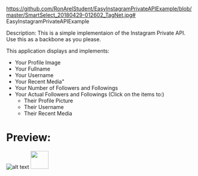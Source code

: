 https://github.com/RonArelStudent/EasyInstagramPrivateAPIExample/blob/master/SmartSelect_20180429-012602_TagNet.jpg# EasyInstagramPrivateAPIExample

Description: This is a simple implementaion of the Instagram Private API. Use this as a backbone as you please. 

This application displays and implements:

- Your Profile Image
- Your Fullname
- Your Username
- Your Recent Media"
- Your Number of Followers and Followings
- Your Actual Followers and Followings (Click on the items to:)
   + Their Profile Picture
   + Their Username
   + Their Recent Media
   
# Preview:

![alt text](https://github.com/RonArelStudent/EasyInstagramPrivateAPIExample/blob/master/SmartSelect_20180429-012602_TagNet.jpg)
<img src="https://github.com/favicon.ico" width="48">
